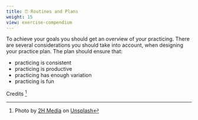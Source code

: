 ```yaml
---
title: ⏰ Routines and Plans
weight: 15
view: exercise-compendium
---
```


To achieve your goals you should get an overview of your practicing. There are several considerations you should take into account, when designing your practice plan. The plan should ensure that:

- practicing is consistent
- practicing is productive
- practicing has enough variation
- practicing is fun

Credits [^credits]

[^credits]: Photo by <a href="https://unsplash.com/@2hmedia?utm_source=unsplash&utm_medium=referral&utm_content=creditCopyText">2H Media</a> on <a href="https://unsplash.com/s/photos/calendar?utm_source=unsplash&utm_medium=referral&utm_content=creditCopyText">Unsplash</a>
